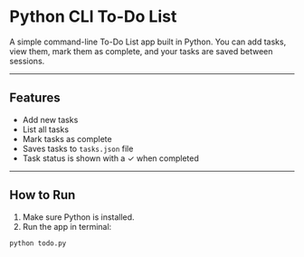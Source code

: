 #  Python CLI To-Do List

A simple command-line To-Do List app built in Python. You can add tasks, view them, mark them as complete, and your tasks are saved between sessions.

---

##  Features
-  Add new tasks  
-  List all tasks  
-  Mark tasks as complete  
-  Saves tasks to `tasks.json` file  
-  Task status is shown with a ✓ when completed

---

##  How to Run

1. Make sure Python is installed.  
2. Run the app in terminal:

```bash
python todo.py
